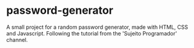 # password-generator
A small project for a random password generator, made with HTML, CSS and Javascript. Following the tutorial from the 'Sujeito Programador' channel.
